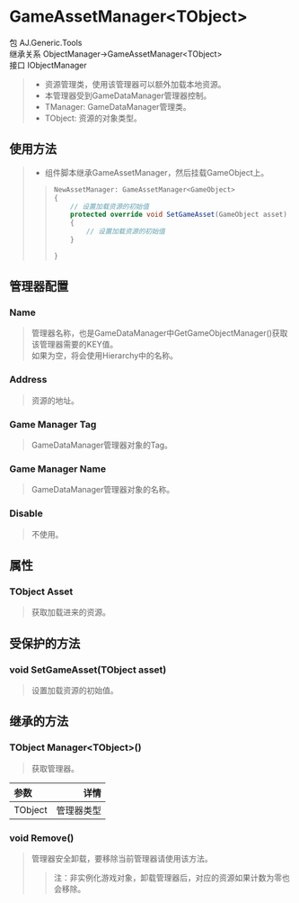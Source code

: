 ﻿# GameAssetManager\<TObject>
包 AJ.Generic.Tools</br>
继承关系 ObjectManager&rarr;GameAssetManager\<TObject></br>
接口 IObjectManager</br>
> - 资源管理类，使用该管理器可以额外加载本地资源。</br>
> - 本管理器受到GameDataManager管理器控制。</br>
> - TManager: GameDataManager管理类。</br>
> - TObject: 资源的对象类型。</br>

## 使用方法
> - 组件脚本继承GameAssetManager，然后挂载GameObject上。</br>
> > ``` C#
> > NewAssetManager: GameAssetManager<GameObject>
> > {
> >     // 设置加载资源的初始值
> >     protected override void SetGameAsset(GameObject asset)
> >     { 
> >         // 设置加载资源的初始值
> >     }
> >
> > }
> > ```

## 管理器配置
### Name
> 管理器名称，也是GameDataManager中GetGameObjectManager()获取该管理器需要的KEY值。</br>
> 如果为空，将会使用Hierarchy中的名称。</br>

### Address
> 资源的地址。</br>

### Game Manager Tag
> GameDataManager管理器对象的Tag。</br>

### Game Manager Name
> GameDataManager管理器对象的名称。</br>

### Disable
> 不使用。</br>

## 属性
### TObject Asset
> 获取加载进来的资源。</br>

## 受保护的方法
### void SetGameAsset(TObject asset)
> 设置加载资源的初始值。</br>

## 继承的方法
### TObject Manager\<TObject>()
> 获取管理器。</br>

|参数|详情|
|:---|----:|
|TObject|管理器类型|

### void Remove()
> 管理器安全卸载，要移除当前管理器请使用该方法。</br>
> > 注：非实例化游戏对象，卸载管理器后，对应的资源如果计数为零也会移除。</br>